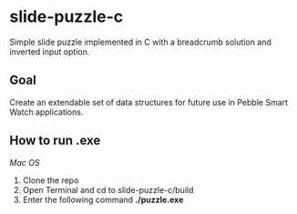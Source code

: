 # slide-puzzle-c
Simple slide puzzle implemented in C with a breadcrumb solution and inverted input option.

Goal
----
Create an extendable set of data structures for future use in Pebble Smart Watch applications.

How to run .exe
----

*Mac OS*
1. Clone the repo
2. Open Terminal and cd to slide-puzzle-c/build
3. Enter the following command **./puzzle.exe**
